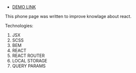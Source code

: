 - [DEMO LINK](https://hyper2307.github.io/react_phone-catalog/)

This phone page was written to improve knowlage about react.

Technologies: 
  1. JSX
  2. SCSS
  3. BEM
  4. REACT
  5. REACT ROUTER
  6. LOCAL STORAGE
  7. QUERY PARAMS
